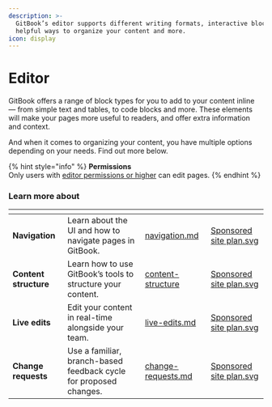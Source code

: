 ```yaml
---
description: >-
  GitBook’s editor supports different writing formats, interactive blocks,
  helpful ways to organize your content and more.
icon: display
---
```


# Editor

GitBook offers a range of block types for you to add to your content inline — from simple text and tables, to code blocks and more. These elements will make your pages more useful to readers, and offer extra information and context.

And when it comes to organizing your content, you have multiple options depending on your needs. Find out more below.

{% hint style="info" %}
**Permissions**\
Only users with [editor permissions or higher](../../account-management/member-management/roles.md) can edit pages.
{% endhint %}

### Learn more about

<table data-card-size="large" data-view="cards" data-full-width="false"><thead><tr><th></th><th></th><th data-hidden data-card-target data-type="content-ref"></th><th data-hidden data-card-cover data-type="image"></th></tr></thead><tbody><tr><td><strong>Navigation</strong></td><td>Learn about the UI and how to navigate pages in GitBook.</td><td><a href="navigation.md">navigation.md</a></td><td><a href="../../.gitbook/assets/Sponsored site plan.svg">Sponsored site plan.svg</a></td></tr><tr><td><strong>Content structure</strong></td><td>Learn how to use GitBook’s tools to structure your content.</td><td><a href="content-structure/">content-structure</a></td><td><a href="../../.gitbook/assets/Sponsored site plan.svg">Sponsored site plan.svg</a></td></tr><tr><td><strong>Live edits</strong></td><td>Edit your content in real-time alongside your team.</td><td><a href="../editing-content/live-edits.md">live-edits.md</a></td><td><a href="../../.gitbook/assets/Sponsored site plan.svg">Sponsored site plan.svg</a></td></tr><tr><td><strong>Change requests</strong></td><td>Use a familiar, branch-based feedback cycle for proposed changes.</td><td><a href="../../collaboration/change-requests.md">change-requests.md</a></td><td><a href="../../.gitbook/assets/Sponsored site plan.svg">Sponsored site plan.svg</a></td></tr></tbody></table>
